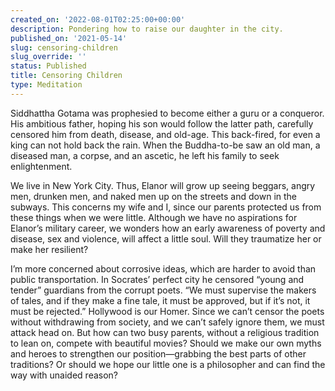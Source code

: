 ```yaml
---
created_on: '2022-08-01T02:25:00+00:00'
description: Pondering how to raise our daughter in the city.
published_on: '2021-05-14'
slug: censoring-children
slug_override: ''
status: Published
title: Censoring Children
type: Meditation
---
```

Siddhattha Gotama was prophesied to become either a guru or a conqueror. His ambitious father, hoping his son would follow the latter path, carefully censored him from death, disease, and old-age. This back-fired, for even a king can not hold back the rain. When the Buddha-to-be saw an old man, a diseased man, a corpse, and an ascetic, he left his family to seek enlightenment.

We live in New York City. Thus, Elanor will grow up seeing beggars, angry men, drunken men, and naked men up on the streets and down in the subways. This concerns my wife and I, since our parents protected us from these things when we were little. Although we have no aspirations for Elanor’s military career, we wonders how an early awareness of poverty and disease, sex and violence, will affect a little soul. Will they traumatize her or make her resilient?

I’m more concerned about corrosive ideas, which are harder to avoid than public transportation. In Socrates’ perfect city he censored “young and tender” guardians from the corrupt poets. “We must supervise the makers of tales, and if they make a fine tale, it must be approved, but if it’s not, it must be rejected.” Hollywood is our Homer. Since we can’t censor the poets without withdrawing from society, and we can’t safely ignore them, we must attack head on. But how can two busy parents, without a religious tradition to lean on, compete with beautiful movies? Should we make our own myths and heroes to strengthen our position—grabbing the best parts of other traditions? Or should we hope our little one is a philosopher and can find the way with unaided reason?
